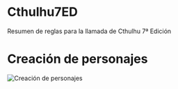 # Cthulhu7ED
Resumen de reglas para la llamada de Cthulhu 7ª Edición

# Creación de personajes

![Creación de personajes](personajes.png])
